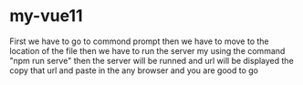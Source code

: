 # my-vue11

First we have to go to commond prompt then we have to move to the location of the file then we have to run the server my using the command "npm run serve"
then the server will be runned and url will be displayed the copy that url and paste in the any browser and you are good to go
